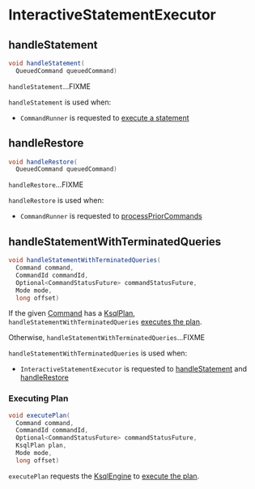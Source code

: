 # InteractiveStatementExecutor

## <span id="handleStatement"> handleStatement

```java
void handleStatement(
  QueuedCommand queuedCommand)
```

`handleStatement`...FIXME

`handleStatement` is used when:

* `CommandRunner` is requested to [execute a statement](CommandRunner.md#executeStatement)

## <span id="handleRestore"> handleRestore

```java
void handleRestore(
  QueuedCommand queuedCommand)
```

`handleRestore`...FIXME

`handleRestore` is used when:

* `CommandRunner` is requested to [processPriorCommands](CommandRunner.md#processPriorCommands)

## <span id="handleStatementWithTerminatedQueries"> handleStatementWithTerminatedQueries

```java
void handleStatementWithTerminatedQueries(
  Command command,
  CommandId commandId,
  Optional<CommandStatusFuture> commandStatusFuture,
  Mode mode,
  long offset)
```

If the given [Command](Command.md) has a [KsqlPlan](Command.md#getPlan), `handleStatementWithTerminatedQueries` [executes the plan](#executePlan).

Otherwise, `handleStatementWithTerminatedQueries`...FIXME

`handleStatementWithTerminatedQueries` is used when:

* `InteractiveStatementExecutor` is requested to [handleStatement](#handleStatement) and [handleRestore](#handleRestore)

### <span id="executePlan"> Executing Plan

```java
void executePlan(
  Command command,
  CommandId commandId,
  Optional<CommandStatusFuture> commandStatusFuture,
  KsqlPlan plan,
  Mode mode,
  long offset)
```

`executePlan` requests the [KsqlEngine](#ksqlEngine) to [execute the plan](../KsqlEngine.md#execute).
